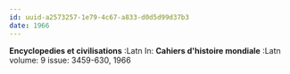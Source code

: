 ```yaml
---
id: uuid-a2573257-1e79-4c67-a833-d0d5d99d37b3
date: 1966
---
```


**Encyclopedies et civilisations** :Latn
In: 
**Cahiers d'histoire mondiale** :Latn
volume: 9
issue: 3459-630, 1966